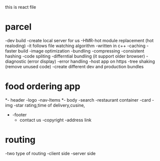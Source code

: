 this is react file
# parcel
-dev build
-create local server for us
-HMR-hot module  replacement (hot realoding)
-it follows file watching algorithm -written in c++
-caching -faster build 
-image optimization 
-bundling
-compressing
-consistent hashing
-code spliting
-differntial bundling (it support older browser)
-diagnostic (error display)
-error handling 
-host app on https
-tree shaking (remove unused code)
-create different dev and production bundles

# food ordering app
*- header
    -logo
    -nav-Items 
*- body
    -search
    -restaurant container
        -card
            -img
            -star rating,time of delivery,cusine,
* -footer
    - contact us
    -copyright
    -address link

# routing
-two type of routing 
    -client side
    -server side 
